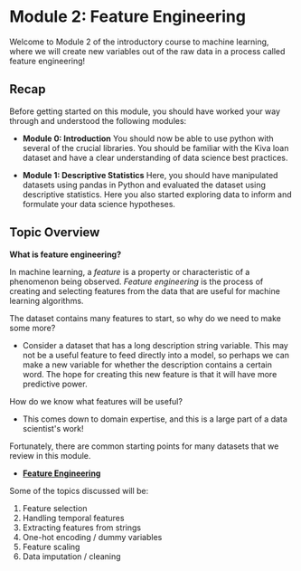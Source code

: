 Module 2: Feature Engineering
====

Welcome to Module 2 of the introductory course to machine learning, where we will create new variables out of the raw data in a process called feature engineering!

Recap
-----
Before getting started on this module, you should have worked your way through and understood the following modules:

- **Module 0: Introduction**
You should now be able to use python with several of the crucial libraries. You should be familiar with the Kiva loan dataset and have a clear understanding of data science best practices.

- **Module 1: Descriptive Statistics**
Here, you should have manipulated datasets using pandas in Python and evaluated the dataset using descriptive statistics. Here you also started exploring data to inform and formulate your data science hypotheses.

Topic Overview
-----

**What is feature engineering?**

In machine learning, a *feature* is a property or characteristic of a phenomenon being observed. *Feature engineering* is the process of creating and selecting features from the data that are useful for machine learning algorithms. 

The dataset contains many features to start, so why do we need to make some more? 

- Consider a dataset that has a long description string variable. This may not be a useful feature to feed directly into a model, so perhaps we can make a new variable for whether the description contains a certain word. The hope for creating this new feature is that it will have more predictive power.

How do we know what features will be useful? 

- This comes down to domain expertise, and this is a large part of a data scientist's work!

Fortunately, there are common starting points for many datasets that we review in this module.

- **[Feature Engineering](Feature%20Engineering.ipynb)**

Some of the topics discussed will be:

1. Feature selection
2. Handling temporal features 
3. Extracting features from strings
4. One-hot encoding / dummy variables
5. Feature scaling
6. Data imputation / cleaning



 
